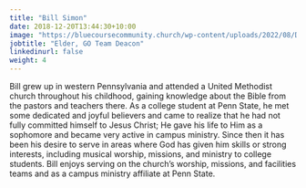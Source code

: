 ```yaml
---
title: "Bill Simon"
date: 2018-12-20T13:44:30+10:00
image: "https://bluecoursecommunity.church/wp-content/uploads/2022/08/DH1_9576-e1661651958519-225x300.jpg"
jobtitle: "Elder, GO Team Deacon"
linkedinurl: false
weight: 4
---
```


Bill grew up in western Pennsylvania and attended a United Methodist church throughout his childhood, gaining knowledge about the Bible from the pastors and teachers there. As a college student at Penn State, he met some dedicated and joyful believers and came to realize that he had not fully committed himself to Jesus Christ; He gave his life to Him as a sophomore and became very active in campus ministry. Since then it has been his desire to serve in areas where God has given him skills or strong interests, including musical worship, missions, and ministry to college students. Bill enjoys serving on the church’s worship, missions, and facilities teams and as a campus ministry affiliate at Penn State.